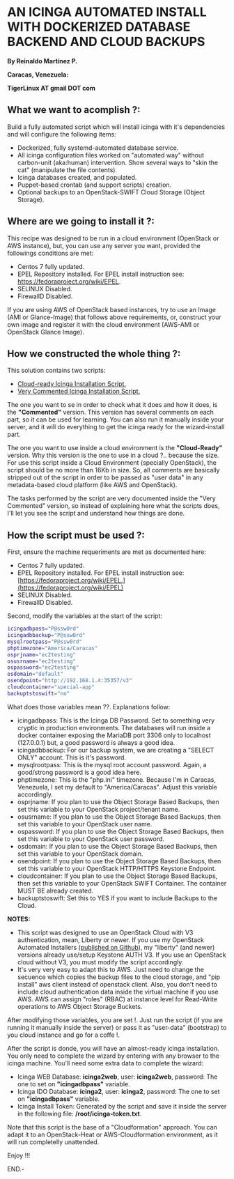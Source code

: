 # AN ICINGA AUTOMATED INSTALL WITH DOCKERIZED DATABASE BACKEND AND CLOUD BACKUPS

**By Reinaldo Martínez P.**

**Caracas, Venezuela:**

**TigerLinux AT gmail DOT com**


## What we want to acomplish ?:

Build a fully automated script which will install icinga with it's dependencies and will configure the following items:

* Dockerized, fully systemd-automated database service.
* All icinga configuration files worked on "automated way" without carbon-unit (aka:human) intervention. Show several ways to "skin the cat" (manipulate the file contents).
* Icinga databases created, and populated.
* Puppet-based crontab (and support scripts) creation.
* Optional backups to an OpenStack-SWIFT Cloud Storage (Object Storage).


## Where are we going to install it ?:

This recipe was designed to be run in a cloud environment (OpenStack or AWS instance), but, you can use any server you want, provided the followings conditions are met:

* Centos 7 fully updated.
* EPEL Repository installed. For EPEL install instruction see: https://fedoraproject.org/wiki/EPEL.
* SELINUX Disabled.
* FirewallD Disabled.


If you are using AWS of OpenStack based instances, try to use an Image (AMI or Glance-Image) that follows above requirements, or, construct your own image and register it with the cloud environment (AWS-AMI or OpenStack Glance Image).


## How we constructed the whole thing ?:

This solution contains two scripts:

* [Cloud-ready Icinga Installation Script.](https://github.com/tigerlinux/tigerlinux.github.io/tree/master/recipes/monitoring/icinga-automated-install-for-the-cloud/scripts/icinga-automated-install-cloud.sh "Icinga Automated Install Script - Cloud Version")
* [Very Commented Icinga Installation Script.](https://github.com/tigerlinux/tigerlinux.github.io/tree/master/recipes/monitoring/icinga-automated-install-for-the-cloud/scripts/icinga-automated-install-with-comments.sh "Icinga Automated Install Script - Commented Version")

The one you want to se in order to check what it does and how it does, is the **"Commented"** version. This version has several comments on each part, so it can be used for learning. You can also run it manually inside your server, and it will do everything to get the icinga ready for the wizard-install part.

The one you want to use inside a cloud environment is the **"Cloud-Ready"** version. Why this version is the one to use in a cloud ?.. because the size. For use this script inside a Cloud Environment (specially OpenStack), the script should be no more than 16Kb in size. So, all comments are basically stripped out of the script in order to be passed as "user data" in any metadata-based cloud platform (like AWS and OpenStack).

The tasks performed by the script are very documented inside the "Very Commented" version, so instead of explaining here what the scripts does, I'll let you see the script and understand how things are done.


## How the script must be used ?:

First, ensure the machine requeriments are met as documented here:

* Centos 7 fully updated.
* EPEL Repository installed. For EPEL install instruction see: [https://fedoraproject.org/wiki/EPEL.](https://fedoraproject.org/wiki/EPEL)
* SELINUX Disabled.
* FirewallD Disabled.

Second, modify the variables at the start of the script:

```bash
icingadbpass="P@ssw0rd"
icingadbbackup="P@ssw0rd"
mysqlrootpass="P@ssw0rd"
phptimezone="America/Caracas"
osprjname="ec2testing"
osusrname="ec2testing"
ospassword="ec2testing"
osdomain="default"
osendpoint="http://192.168.1.4:35357/v3"
cloudcontainer="special-app"
backuptstoswift="no"
```

What does those variables mean ??. Explanations follow:

* icingadbpass: This is the Icinga DB Password. Set to something very cryptic in production environments. The databases will run inside a docker container exposing the MariaDB port 3306 only to localhost (127.0.0.1) but, a good password is always a good idea.
* icingadbbackup: For our backup system, we are creating a "SELECT ONLY" account. This is it's password.
* mysqlrootpass: This is the mysql root account password. Again, a good/strong password is a good idea here.
* phptimezone: This is the "php.ini" timezone. Because I'm in Caracas, Venezuela, I set my default to "America/Caracas". Adjust this variable accordingly.
* osprjname: If you plan to use the Object Storage Based Backups, then set this variable to your OpenStack project/tenant name.
* osusrname: If you plan to use the Object Storage Based Backups, then set this variable to your OpenStack user name.
* ospassword: If you plan to use the Object Storage Based Backups, then set this variable to your OpenStack user password.
* osdomain: If you plan to use the Object Storage Based Backups, then set this variable to your OpenStack domain.
* osendpoint: If you plan to use the Object Storage Based Backups, then set this variable to your OpenStack HTTP/HTTPS Keystone Endpoint.
* cloudcontainer: If you plan to use the Object Storage Based Backups, then set this variable to your OpenStack SWIFT Container. The container MUST BE already created.
* backuptstoswift: Set this to YES if you want to include Backups to the Cloud.

**NOTES:**

* This script was designed to use an OpenStack Cloud with V3 authentication, mean, Liberty or newer. If you use my OpenStack Automated Installers ([published on Github](https://github.com/tigerlinux)), my "liberty" (and newer) versions already use/setup Keystone AUTH V3. If you use an OpenStack cloud without V3, you must modify the script accordingly.
* It's very very easy to adapt this to AWS. Just need to change the secuence which copies the backup files to the cloud storage, and "pip install" aws client instead of openstack client. Also, you don't need to include cloud authentication data inside the virtual machine if you use AWS. AWS can assign "roles" (RBAC) at instance level for Read-Write operations to AWS Object Storage Buckets.

After modifying those variables, you are set !. Just run the script (if you are running it manually inside the server) or pass it as "user-data" (bootstrap) to you cloud instance and go for a coffe !.

After the script is donde, you will have an almost-ready icinga installation. You only need to complete the wizard by entering with any browser to the icinga machine. You'll need some extra data to complete the wizard:

* Icinga WEB Database: **icinga2web**, user: **icinga2web**, password: The one to set on **"icingadbpass"** variable.
* Icinga IDO Database: **icinga2**, user: **icinga2**, password: The one to set on **"icingadbpass"** variable.
* Icinga Install Token: Generated by the script and save it inside the server in the following file: **/root/icinga-token.txt**.

Note that this script is the base of a "Cloudformation" approach. You can adapt it to an OpenStack-Heat or AWS-Cloudformation environment, as it will run completelly unattended.

Enjoy !!!

END.-

